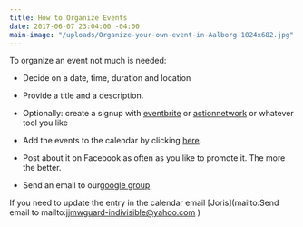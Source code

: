 ```yaml
---
title: How to Organize Events
date: 2017-06-07 23:04:00 -04:00
main-image: "/uploads/Organize-your-own-event-in-Aalborg-1024x682.jpg"
---
```


To organize an event not much is needed:
* Decide on a date, time, duration and location
* Provide a title and a description. 
* Optionally: create a signup with [eventbrite](http://eventbrite.com) or [actionnetwork](http://actionnetwork.org) or whatever tool you like
* Add the events to the calendar by clicking [here](https://docs.google.com/forms/d/e/1FAIpQLSceZqvFrTjQSVDc-NH12WPMV0vHF853zF3NPtmIQCNzIHcqjw/viewform).

* Post about it on Facebook as often as you like to promote it. The more the better.
* Send an email to our[google group](mailto:indivisibleacton@groups.google.com)

If you need to update the entry in the calendar email [Joris](mailto:Send email to mailto:jjmwguard-indivisible@yahoo.com )